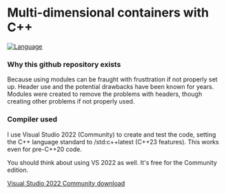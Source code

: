 # Multi-dimensional containers with C++
[![Language](https://img.shields.io/badge/Language-C%2B%2B-blue)](https://github.com/GeorgePimpleton/modules_testing/)
### Why this github repository exists
Because using modules can be fraught with frusttration if not properly set up.  Header use and the potential drawbacks have been known for years.  Modules were created to remove the problems with headers, though creating other problems if not properly used.

### Compiler used
I use Visual Studio 2022 (Community) to create and test the code, setting the C++ language standard to /std:c++latest (C++23 features).  This works even for pre-C++20 code.

You should think about using VS 2022 as well.  It's free for the Community edition.

[Visual Studio 2022 Community download](https://visualstudio.microsoft.com/vs/community/)
